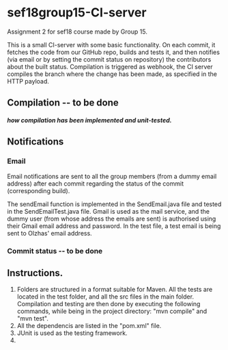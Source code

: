 # sef18group15-CI-server
Assignment 2 for sef18 course made by Group 15.

This is a small CI-server with some basic functionality. On each commit, it fetches the code from our GitHub repo, builds and tests it, and then notifies (via email or by setting the commit status on repository) the contributors about the built status.  Compilation is triggered as webhook, the CI server compiles the branch where the change has been made, as specified in the HTTP payload.



## Compilation         -- to be done
##### how compilation has been implemented and unit-tested.

## Notifications

### Email
Email notifications are sent to all the group members (from a dummy email address) after each commit regarding the status of the commit (corresponding build).

The sendEmail function is implemented in the SendEmail.java file and tested in the SendEmailTest.java file. Gmail is used as the mail service, and the dummy user (from whose address the emails are sent) is authorised using their Gmail email address and password. In the test file, a test email is being sent to Olzhas' email address.



### Commit status               -- to be done



## Instructions.
1. Folders are structured in a format suitable for Maven. All the tests are located in the test folder, and all the src files in the main folder. Compilation and testing are then done by executing the following commands, while being in the project directory: "mvn compile" and "mvn test".
2. All the dependencis are listed in the "pom.xml" file.
3. JUnit is used as the testing framework.
4.
